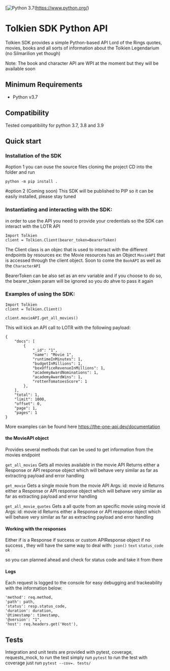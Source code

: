 
[![Python 3.7](https://img.shields.io/badge/python-3.7-blue.svg)(https://www.python.org/)


# Tolkien SDK Python API

Tolkien SDK provides a simple Python-based API Lord of the Rings quotes, movies, books and all sorts of information about the Tolkien Legendarium (no Silmarilion yet though)

Note:
The book and character API are WPI at the moment but they will be available soon

## Minimum Requirements

* Python v3.7

## Compatibility
Tested compatibility for python 3.7, 3.8 and 3.9

## Quick start

### Installation of the SDK
#option 1
you can ouse the source files cloning the project
CD into the folder and run
```
python -m pip install .
```
#option 2 (Coming soon)
This SDK will be published to PIP so it can be easily installed, please stay tuned


### Instantiating and interacting with the SDK:
in order to use the API you need to provide your credentials so the SDK can interact with the LOTR API
```
Import Tolkien
client = Tolkien.Client(bearer_token=BearerToken)
```
The Client class is an objec that is used to interact with the different endpoints by resources ex: the Movie resources has an Object `MovieAPI` that is accessed through the client object. Soon to come the `BookAPI` as well as the `CharacterAPI`

BearerToken can be also set as an env variable and if you choose to do so, the bearer_token param will be ignored so you do ahve to pass it again

### Examples of using the SDK:
```
Import Tolkien
client = Tolkien.Client()

client.movieAPI.get_all_movies()
```

This will kick an API call to LOTR with the following payload:

```
{
    "docs": [
        {
            "_id": "1",
            "name": "Movie 1",
            "runtimeInMinutes": 1,
            "budgetInMillions": 1,
            "boxOfficeRevenueInMillions": 1,
            "academyAwardNominations": 1,
            "academyAwardWins": 1,
            "rottenTomatoesScore": 1
        },
    ],
    "total": 1,
    "limit": 1000,
    "offset": 0,
    "page": 1,
    "pages": 1
}
```
More examples can be found here https://the-one-api.dev/documentation


#### the MovieAPI object
Provides several methods that can be used to get information from the movies endpoint

`get_all_movies`
Gets all movies available in the movie API
Returns either a Response or API response object which will behave
very similar as far as extracting payload and error handling

`get_movie`
Gets a single movie from the movie API
Args:
    id: movie id
Returns either a Response or API response object which will behave
very similar as far as extracting payload and error handling

`get_all_movie_quotes`
Gets a all quote from an specific movie using movie id
Args:
    id: movie id
Returns either a Response or API response object which will behave
very similar as far as extracting payload and error handling

#### Working with the responses
Either if is a Response if success or custom APIResponse object if no success , they will have the same way to deal with:
`json()`
`text`
`status_code`
`ok`

so you can planned ahead and check for status code and take it from there


#### Logs

Each request is logged to the console for easy debugging and trackeability with the information below:

```
'method': req.method,
'path': path,
'status': resp.status_code,
'duration': duration,
'@timestamp': timestamp,
'@version': "1",
'host': req.headers.get('Host'),
```

## Tests

Integration and unit tests are provided with pytest, coverage, requests_mock, to run the test simply run
`pytest`
to run the test with coverage just run
`pytest --cov=. tests/`
